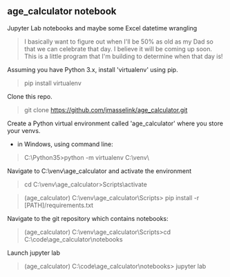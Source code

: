 ## age_calculator notebook
Jupyter Lab notebooks and maybe some Excel datetime wrangling
>I basically want to figure out when I'll be 50% as old as my Dad so that we can celebrate that day. I believe it will be coming up soon.
This is a little program that I'm building to determine when that day is!

Assuming you have Python 3.x, install 'virtualenv' using pip.
> pip install virtualenv

Clone this repo.
> git clone https://github.com/jmasselink/age_calculator.git

Create a Python virtual environment called 'age_calculator' where you store your venvs.
 - in Windows, using command line:
>  C:\Python35>python -m virtualenv C:\venv\

Navigate to C:\venv\age_calculator and activate the environment
> cd C:\venv\age_calculator>Scripts\activate

> (age_calculator) C:\venv\age_calculator\Scripts> pip install -r [PATH]/requirements.txt

Navigate to the git repository which contains notebooks:
> (age_calculator) C:\venv\age_calculator\Scripts>cd C:\code\age_calculator\notebooks

Launch jupyter lab
> (age_calculator) C:\code\age_calculator\notebooks> jupyter lab
